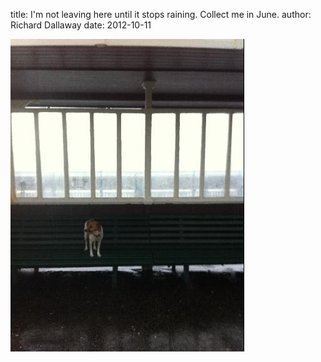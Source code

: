 
title: I'm not leaving here until it stops raining. Collect me in June.
author: Richard Dallaway
date: 2012-10-11

<div>
<a href="/media/BWphoto.JPG">
<img width="374" src="/media/BWphoto.JPG.500.JPG" height="500"></img>
</a>
</div>



   
    